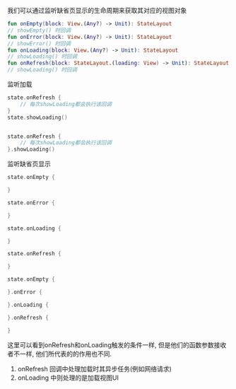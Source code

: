 我们可以通过监听缺省页显示的生命周期来获取其对应的视图对象

```kotlin
fun onEmpty(block: View.(Any?) -> Unit): StateLayout
// showEmpty() 时回调
fun onError(block: View.(Any?) -> Unit): StateLayout
// showError() 时回调
fun onLoading(block: View.(Any?) -> Unit): StateLayout
// showLoading() 时回调
fun onRefresh(block: StateLayout.(loading: View) -> Unit): StateLayout
// showLoading() 时回调
```

监听加载

```kotlin tab="示例"
state.onRefresh {
    // 每次showLoading都会执行该回调
}
state.showLoading()
```

```kotlin tab="链式调用"

state.onRefresh {
    // 每次showLoading都会执行该回调
}.showLoading()
```

监听缺省页显示

```kotlin tab="示例"
state.onEmpty {

}

state.onError {

}

state.onLoading {

}

state.onRefresh {

}
```

```kotlin tab="链式调用"
state.onEmpty {

}.onError {

}.onLoading {

}.onRefresh {

}
```

这里可以看到onRefresh和onLoading触发的条件一样, 但是他们的函数参数接收者不一样, 他们所代表的的作用也不同.

1. onRefresh 回调中处理加载时其异步任务(例如网络请求)
1. onLoading 中则处理的是加载视图UI